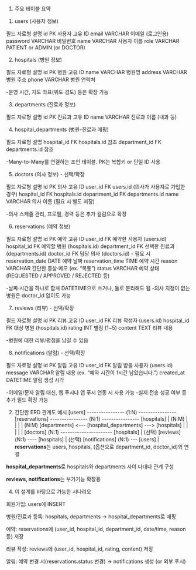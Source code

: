 1. 주요 테이블 요약

1) users (사용자 정보)

필드	자료형	설명
id	PK	사용자 고유 ID
email	VARCHAR	이메일 (로그인용)
password	VARCHAR	비밀번호
name	VARCHAR	사용자 이름
role	VARCHAR	PATIENT or ADMIN (or DOCTOR)

2) hospitals (병원 정보)

필드	자료형	설명
id	PK	병원 고유 ID
name	VARCHAR	병원명
address	VARCHAR	병원 주소
phone	VARCHAR	병원 연락처

-운영 시간, 지도 좌표(위도·경도) 등은 확장 가능

3) departments (진료과 정보)

필드	자료형	설명
id	PK	진료과 고유 ID
name	VARCHAR	진료과 이름 (내과 등)

4) hospital_departments (병원-진료과 매핑)

필드	자료형	설명
hospital_id	FK	hospitals.id 참조
department_id	FK	departments.id 참조

-Many-to-Many를 연결하는 조인 테이블. PK는 복합키 or 단일 ID 사용

5) doctors (의사 정보) - 선택/확장

필드	자료형	설명
id	PK	의사 고유 ID
user_id	FK	users.id (의사가 사용자로 가입한 경우)
hospital_id	FK	hospitals.id
department_id	FK	departments.id
name	VARCHAR	의사 이름 (필요 시 별도 저장)

-의사 스케줄 관리, 프로필, 경력 등은 추가 컬럼으로 확장

6) reservations (예약 정보)

필드	자료형	설명
id	PK	예약 고유 ID
user_id	FK	예약한 사용자 (users.id)
hospital_id	FK	예약할 병원 (hospitals.id)
department_id	FK	선택한 진료과 (departments.id)
doctor_id	FK	담당 의사 (doctors.id) - 필요 시
reservation_date	DATE	예약 날짜
reservation_time	TIME	예약 시간
reason	VARCHAR	간단한 증상·메모 (ex. “복통”)
status	VARCHAR	예약 상태 (REQUESTED / APPROVED / REJECTED 등)

-날짜·시간을 하나로 합쳐 DATETIME으로 쓰거나, 둘로 분리해도 됨
-의사 지정이 없는 병원은 doctor_id 없이도 가능

7) reviews (리뷰) - 선택/확장

필드	자료형	설명
id	PK	리뷰 고유 ID
user_id	FK	리뷰 작성자 (users.id)
hospital_id	FK	대상 병원 (hospitals.id)
rating	INT	별점 (1~5)
content	TEXT	리뷰 내용

-병원에 대한 리뷰/평점을 남길 수 있음

8) notifications (알림) - 선택/확장

필드	자료형	설명
id	PK	알림 고유 ID
user_id	FK	알림 받을 사용자 (users.id)
message	VARCHAR	알림 내용 (ex. “예약 시간이 1시간 남았습니다.”)
created_at	DATETIME	알림 생성 시각

-이메일/문자 알림 대신, 웹 푸시나 앱 푸시 연동 시 사용 가능
-실제 전송 성공 여부 등 추가 필드 확장 가능

2. 간단한 ERD 관계도 예시
   [users] ---------------- (1:N) ---------------- [reservations] ---------------- (N:1) ---------------- [hospitals]
      |                                                                                                  (N:M)
      |                                                                                                    |
      |                                                                                                    | 
 (N:M)                                    [departments] <--- [hospital_departments] ---> [hospitals]      |
      |                                                                                                    |
      |                                                                                                    |
   [doctors] (N:1) ---------------------- [hospitals]                                                      |
                     (선택)             [reviews]  (N:1) ---- [hospitals]                                  |
                     (선택)             [notifications] (N:1) --- [users]                                  |
**reservations**는 users, hospitals, (옵션으로 department_id, doctor_id)와 연결

**hospital_departments**로 hospitals와 departments 사이 다대다 관계 구성

**reviews, notifications**는 부가기능 확장용

4. 이 설계를 바탕으로 가능한 시나리오

회원가입: users에 INSERT

병원/진료과 등록: hospitals, departments → hospital_departments로 매핑

예약: reservations에 (user_id, hospital_id, department_id, date/time, reason 등) 저장

리뷰 작성: reviews에 (user_id, hospital_id, rating, content) 저장

알림: 예약 변경 시(reservations.status 변경) → notifications 생성 (or 외부 푸시)

